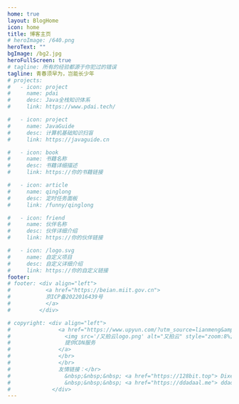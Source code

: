 ```yaml
---
home: true
layout: BlogHome
icon: home
title: 博客主页
# heroImage: /640.png
heroText: ""
bgImage: /bg2.jpg
heroFullScreen: true
# tagline: 所有的经验都源于你犯过的错误
tagline: 青春须早为，岂能长少年
# projects:
#   - icon: project
#     name: pdai
#     desc: Java全栈知识体系
#     link: https://www.pdai.tech/

#   - icon: project
#     name: JavaGuide
#     desc: 计算机基础知识扫盲
#     link: https://javaguide.cn

#   - icon: book
#     name: 书籍名称
#     desc: 书籍详细描述
#     link: https://你的书籍链接

#   - icon: article
#     name: qinglong
#     desc: 定时任务面板
#     link: /funny/qinglong

#   - icon: friend
#     name: 伙伴名称
#     desc: 伙伴详细介绍
#     link: https://你的伙伴链接

#   - icon: /logo.svg
#     name: 自定义项目
#     desc: 自定义详细介绍
#     link: https://你的自定义链接
footer:
# footer: <div align="left">
#           <a href="https://beian.miit.gov.cn">
#           京ICP备2022016439号
#           </a>
#         </div>

# copyright: <div align="left"> 
#               <a href="https://www.upyun.com/?utm_source=lianmeng&amp;utm_medium=referral">由
#                 <img src='/又拍云logo.png' alt="又拍云" style="zoom:8%;" padding-top:10px />
#                 提供CDN服务
#               </a>
#               </br>
#               </br>
#               友情链接：</br>
#                 &nbsp;&nbsp;&nbsp; <a href="https://128bit.top"> Dixeran </a> </br>
#                 &nbsp;&nbsp;&nbsp; <a href="https://ddadaal.me"> ddadaal </a> </br>
#             </div>              
---
```


